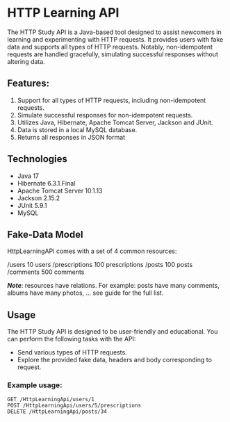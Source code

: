 # HTTP Learning API

The HTTP Study API is a Java-based tool designed to assist newcomers in learning and experimenting 
with HTTP requests. It provides users with fake data and supports all types of HTTP requests. 
Notably, non-idempotent requests are handled gracefully, simulating successful responses without altering data.

## Features:

1) Support for all types of HTTP requests, including non-idempotent requests.
2) Simulate successful responses for non-idempotent requests.
3) Utilizes Java, Hibernate, Apache Tomcat Server, Jackson and JUnit.
4) Data is stored in a local MySQL database.
5) Returns all responses in JSON format

## Technologies

- Java 17
- Hibernate 6.3.1.Final
- Apache Tomcat Server 10.1.13
- Jackson 2.15.2
- JUnit 5.9.1
- MySQL

## Fake-Data Model

HttpLearningAPI comes with a set of 4 common resources:

/users	10 users
/prescriptions 100 prescriptions
/posts	100 posts
/comments	500 comments

***Note***: resources have relations. For example: posts have many comments, albums have many photos, ... see guide for the full list.

## Usage

The HTTP Study API is designed to be user-friendly and educational. You can perform the following tasks with the API:

- Send various types of HTTP requests.
- Explore the provided fake data, headers and body corresponding to request.

### Example usage:
```
GET /HttpLearningApi/users/1
POST /HttpLearningApi/users/5/prescriptions
DELETE /HttpLearningApi/posts/34
```
